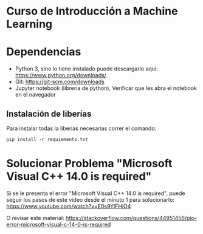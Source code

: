 # Curso de Introducción a Machine Learning

# Dependencias
- Python 3, sino lo tiene instalado puede descargarlo aqui: https://www.python.org/downloads/
- Git: https://git-scm.com/downloads
- Jupyter notebook (libreria de python), Verificar que les abra el notebook en el navegador

## Instalación de liberías
Para instalar todas la liberías necesarias correr el comando:
```
pip install -r requiements.txt
```

# Solucionar Problema "Microsoft Visual C++ 14.0 is required"
Si se le presenta el error "Microsoft Visual C++ 14.0 is required", puede seguir los pasos de este video desde el minuto 1 para solucionarlo:
https://www.youtube.com/watch?v=E0s9YlFHiO4

O revisar este material:
https://stackoverflow.com/questions/44951456/pip-error-microsoft-visual-c-14-0-is-required
